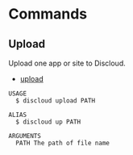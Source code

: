 # Commands

## Upload

Upload one app or site to Discloud.

- [upload](#upload)

```sh-session
USAGE
  $ discloud upload PATH

ALIAS
  $ discloud up PATH

ARGUMENTS
  PATH The path of file name
```
